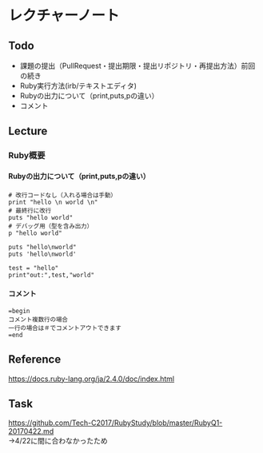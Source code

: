 # レクチャーノート

## Todo
 - 課題の提出（PullRequest・提出期限・提出リポジトリ・再提出方法）前回の続き
 - Ruby実行方法(irb/テキストエディタ)
 - Rubyの出力について（print,puts,pの違い）
 - コメント

## Lecture

### Ruby概要

#### Rubyの出力について（print,puts,pの違い） 

```
# 改行コードなし（入れる場合は手動）
print "hello \n world \n"
# 最終行に改行
puts "hello world"
# デバッグ用（型を含み出力）
p "hello world"

puts "hello\nworld"
puts 'hello\nworld'

test = "hello"
print"out:",test,"world"
```

#### コメント

```
=begin
コメント複数行の場合
一行の場合は＃でコメントアウトできます
=end
```

## Reference
https://docs.ruby-lang.org/ja/2.4.0/doc/index.html

## Task
https://github.com/Tech-C2017/RubyStudy/blob/master/RubyQ1-20170422.md  
→4/22に間に合わなかったため
